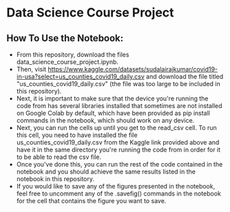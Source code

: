 # Data Science Course Project

## How To Use the Notebook:
* From this repository, download the files data_science_course_project.ipynb.
* Then, visit https://www.kaggle.com/datasets/sudalairajkumar/covid19-in-usa?select=us_counties_covid19_daily.csv and download the file titled "us_counties_covid19_daily.csv" (the file was too large to be included in this repository).
* Next, it is important to make sure that the device you're running the code from has several libraries installed that sometimes are not installed on Google Colab by default, which have been provided as pip install commands in the notebook, which should work on any device.
* Next, you can run the cells up until you get to the read_csv cell. To run this cell, you need to have installed the file us_counties_covid19_daily.csv from the Kaggle link provided above and have it in the same directory you're running the code from in order for it to be able to read the csv file.
* Once you've done this, you can run the rest of the code contained in the notebook and you should achieve the same results listed in the notebook in this repository.
* If you would like to save any of the figures presented in the notebook, feel free to uncomment any of the .savefig() commands in the notebook for the cell that contains the figure you want to save.
